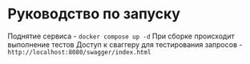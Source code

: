 # Руководство по запуску

Поднятие сервиса - `docker compose up -d`
При сборке происходит выполнение тестов
Доступ к сваггеру для тестирования запросов - `http://localhost:8080/swagger/index.html`

